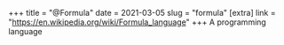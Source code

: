 +++
title = "@Formula"
date = 2021-03-05
slug = "formula"
[extra]
link = "https://en.wikipedia.org/wiki/Formula_language"
+++
A programming language

